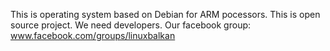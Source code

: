 This  is operating system based on Debian for ARM pocessors. This is open source project. We need developers. Our facebook group:
www.facebook.com/groups/linuxbalkan
